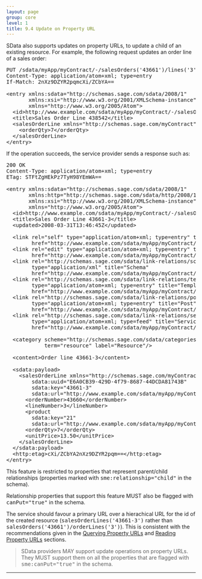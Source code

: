 ```yaml
---
layout: page
group: core
level: 1
title: 9.4 Update on Property URL
---
```


SData also supports updates on property URLs, to update a child of an
existing resource. For example, the following request updates an order line of a
sales order:

<pre>PUT /sdata/myApp/myContract/-/salesOrders('43661')/lines('3')
Content-Type: application/atom+xml; type=entry
If-Match: 2nXz9DZYR2pqmcXi/ZCbYA==
&nbsp;
&lt;entry xmlns:sdata="http://schemas.sage.com/sdata/2008/1" 
       xmlns:xsi="http://www.w3.org/2001/XMLSchema-instance"
&nbsp;&nbsp;&nbsp;&nbsp;&nbsp;  xmlns="http://www.w3.org/2005/Atom"&gt;
&nbsp; &lt;id&gt;http://www.example.com/sdata/myApp/myContract/-/salesOrders('43661')/lines('3')&lt;/id&gt;
&nbsp; &lt;title&gt;Sales Order Line 438542&lt;/title&gt;
&nbsp; &lt;salesOrderLine xmlns="http://schemas.sage.com/myContract"&gt;
&nbsp;&nbsp;&nbsp; &lt;orderQty&gt;7&lt;/orderQty&gt;
&nbsp; &lt;/salesOrderLine&gt;
&lt;/entry&gt;</pre>

If the operation succeeds, the service provider sends a response such as:

<pre>200 OK
Content-Type: application/atom+xml; type=entry
ETag: STFtZgHEkPz7TyH98YEmWA==
&nbsp;
&lt;entry xmlns:sdata="http://schemas.sage.com/sdata/2008/1" 
       xmlns:http="http://schemas.sage.com/sdata/http/2008/1" 
       xmlns:xsi="http://www.w3.org/2001/XMLSchema-instance"
&nbsp;&nbsp;&nbsp;&nbsp;&nbsp;  xmlns="http://www.w3.org/2005/Atom"&gt;
&nbsp; &lt;id&gt;http://www.example.com/sdata/myApp/myContract/-/salesOrderLines('43661-3')&lt;/id&gt;
&nbsp; &lt;title&gt;Sales Order Line 43661-3&lt;/title&gt;
&nbsp; &lt;updated&gt;2008-03-31T13:46:45Z&lt;/updated&gt;

&nbsp; &lt;link rel="self" type="application/atom+xml; type=entry" title="Refresh" 
        href="http://www.example.com/sdata/myApp/myContract/-/salesOrderLines('43661-3')" /&gt;
&nbsp; &lt;link rel="edit" type="application/atom+xml; type=entry" title="Edit" 
        href="http://www.example.com/sdata/myApp/myContract/-/salesOrderLines('43661-3')" /&gt;
&nbsp; &lt;link rel="http://schemas.sage.com/sdata/link-relations/schema" 
&nbsp;&nbsp;&nbsp;&nbsp;&nbsp;&nbsp;&nbsp; type="application/xml" title="Schema" 
&nbsp;&nbsp;&nbsp;&nbsp;&nbsp;&nbsp;&nbsp; href="http://www.example.com/sdata/myApp/myContract/-/salesOrderLines/$schema?version=5" /&gt;
&nbsp; &lt;link rel="http://schemas.sage.com/sdata/link-relations/template" 
&nbsp;&nbsp;&nbsp;&nbsp;&nbsp;&nbsp;&nbsp; type="application/atom+xml; type=entry" title="Template" 
&nbsp;&nbsp;&nbsp;&nbsp;&nbsp;&nbsp;&nbsp; href="http://www.example.com/sdata/myApp/myContract/-/salesOrderLines/$template" /&gt;
&nbsp; &lt;link rel="http://schemas.sage.com/sdata/link-relations/post" 
&nbsp;&nbsp;&nbsp;&nbsp;&nbsp;&nbsp;&nbsp; type="application/atom+xml; type=entry" title="Post" 
&nbsp;&nbsp;&nbsp;&nbsp;&nbsp;&nbsp;&nbsp; href="http://www.example.com/sdata/myApp/myContract/-/salesOrderLines" /&gt;
&nbsp; &lt;link rel="http://schemas.sage.com/sdata/link-relations/service" 
&nbsp;&nbsp;&nbsp;&nbsp;&nbsp;&nbsp;&nbsp; type="application/atom+xml; type=feed" title="Service" 
&nbsp;&nbsp;&nbsp;&nbsp;&nbsp;&nbsp;&nbsp; href="http://www.example.com/sdata/myApp/myContract/-/salesOrderLines/$service" /&gt;

  &lt;category scheme="http://schemas.sage.com/sdata/categories" 
            term="resource" label="Resource"/&gt;

&nbsp; &lt;content&gt;Order line 43661-3&lt;/content&gt;

  &lt;sdata:payload&gt;
&nbsp;  &nbsp;&lt;salesOrderLine xmlns="http://schemas.sage.com/myContract"
        sdata:uuid="E6A0CB39-429D-4f79-8687-44DCDA81743B"
        sdata:key="43661-3"
        sdata:url="http://www.example.com/sdata/myApp/myContract/-/salesOrderLines('43661-3')"/&gt;
&nbsp;  &nbsp;&nbsp; &lt;orderNumber&gt;43660&lt;/orderNumber&gt;
&nbsp;  &nbsp;&nbsp; &lt;lineNumber&gt;3&lt;/lineNumber&gt;
&nbsp;  &nbsp;&nbsp; &lt;product 
        sdata:key="21"
        sdata:url="http://www.example.com/sdata/myApp/myContract/-/products('21')" /&gt;
&nbsp;  &nbsp;&nbsp;&nbsp;&lt;orderQty&gt;7&lt;/orderQty&gt;
&nbsp;  &nbsp;&nbsp;&nbsp;&lt;unitPrice&gt;13.50&lt;/unitPrice&gt;
&nbsp;  &nbsp;&lt;/salesOrderLine&gt;
  &lt;/sdata:payload&gt;
&nbsp; &lt;http:etag&gt;cXi/ZCbYA2nXz9DZYR2pqm==&lt;/http:etag&gt;
&lt;/entry&gt;</pre>

This feature is restricted to properties that represent parent/child
relationships (properties marked with <tt>sme:relationship="child"</tt> in the
schema).

Relationship properties that support this feature MUST also be flagged with
<tt>canPut="true"</tt> in the schema.

The service should favour a primary&nbsp;URL over a hierachical URL for the id of
the created resource (<tt>salesOrderLines('</tt><tt>43661-3</tt><tt>')</tt>
rather than <tt>salesOrders('43661')/orderLines('3')</tt>). This is consistent
with the recommendations given in the
[Querying&nbsp;Property URLs](../0608/ "6.8 Query on Property URL") and
[Reading Property URLs](../0704/ "7.4 Read on Property URL")
sections.

<blockquote class="compliance">SData providers MAY support update operations on property URLs.
They MUST support them on all the properties that are flagged with
<tt>sme:canPut="true"</tt> in the schema.</blockquote>

* * *